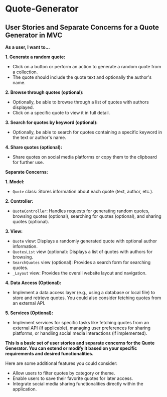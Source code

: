 # Quote-Generator
## User Stories and Separate Concerns for a Quote Generator in MVC

**As a user, I want to...**

**1. Generate a random quote:**

* Click on a button or perform an action to generate a random quote from a collection.
* The quote should include the quote text and optionally the author's name.

**2. Browse through quotes (optional):**

* Optionally, be able to browse through a list of quotes with authors displayed.
* Click on a specific quote to view it in full detail.

**3. Search for quotes by keyword (optional):**

* Optionally, be able to search for quotes containing a specific keyword in the text or author's name.

**4. Share quotes (optional):**

* Share quotes on social media platforms or copy them to the clipboard for further use.

**Separate Concerns:**

**1. Model:**

* `Quote` class: Stores information about each quote (text, author, etc.).

**2. Controller:**

* `QuoteController`: Handles requests for generating random quotes, browsing quotes (optional), searching for quotes (optional), and sharing quotes (optional).

**3. View:**

* `Quote` view: Displays a randomly generated quote with optional author information.
* `QuotesList` view (optional): Displays a list of quotes with authors for browsing.
* `SearchQuotes` view (optional): Provides a search form for searching quotes.
* `_Layout` view: Provides the overall website layout and navigation.

**4. Data Access (Optional):**

- Implement a data access layer (e.g., using a database or local file) to store and retrieve quotes. You could also consider fetching quotes from an external API.

**5. Services (Optional):**

- Implement services for specific tasks like fetching quotes from an external API (if applicable), managing user preferences for sharing platforms, or handling social media interactions (if implemented).

**This is a basic set of user stories and separate concerns for the Quote Generator. You can extend or modify it based on your specific requirements and desired functionalities.**

Here are some additional features you could consider:

* Allow users to filter quotes by category or theme.
* Enable users to save their favorite quotes for later access.
* Integrate social media sharing functionalities directly within the application.
